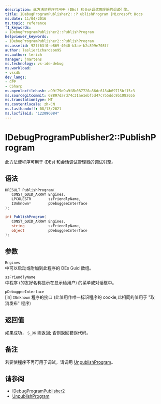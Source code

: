 ```yaml
---
description: 此方法使程序可用于 (DEs) 和会话调试管理器的调试引擎。
title: IDebugProgramPublisher2：:P ublishProgram |Microsoft Docs
ms.date: 11/04/2016
ms.topic: reference
f1_keywords:
- IDebugProgramPublisher2::PublishProgram
helpviewer_keywords:
- IDebugProgramPublisher2::PublishProgram
ms.assetid: 92ff63f0-e869-4040-b3ae-b2c899e708ff
author: leslierichardson95
ms.author: lerich
manager: jmartens
ms.technology: vs-ide-debug
ms.workload:
- vssdk
dev_langs:
- CPP
- CSharp
ms.openlocfilehash: a99f79d9a9f8b087720a86dc6184b69715bf15c3
ms.sourcegitcommit: 68897da7d74c31ae1ebf5d47c7b5ddc9b108265b
ms.translationtype: MT
ms.contentlocale: zh-CN
ms.lasthandoff: 08/13/2021
ms.locfileid: "122096084"
---
```

# <a name="idebugprogrampublisher2publishprogram"></a>IDebugProgramPublisher2::PublishProgram
此方法使程序可用于 (DEs) 和会话调试管理器的调试引擎。

## <a name="syntax"></a>语法

```cpp
HRESULT PublishProgram(
   CONST_GUID_ARRAY Engines,
   LPCOLESTR        szFriendlyName,
   IUnknown*        pDebuggeeInterface
);
```

```csharp
int PublishProgram(
   CONST_GUID_ARRAY Engines,
   string           szFriendlyName,
   object           pDebuggeeInterface
);
```

## <a name="parameters"></a>参数
`Engines`\
中可以启动或附加到此程序的 DEs Guid 数组。

`szFriendlyName`\
中程序 (的友好名称显示在显示给用户) 的菜单或对话框中。

`pDebuggeeInterface`\
[in] `IUnknown` 程序的接口 (此值用作唯一标识程序的 cookie;此相同的值用于 "取消发布" 程序) 

## <a name="return-value"></a>返回值
 如果成功， `S_OK` 则返回; 否则返回错误代码。

## <a name="remarks"></a>备注
 若要使程序不再可用于调试，请调用 [UnpublishProgram](../../../extensibility/debugger/reference/idebugprogrampublisher2-unpublishprogram.md)。

## <a name="see-also"></a>请参阅
- [IDebugProgramPublisher2](../../../extensibility/debugger/reference/idebugprogrampublisher2.md)
- [UnpublishProgram](../../../extensibility/debugger/reference/idebugprogrampublisher2-unpublishprogram.md)
